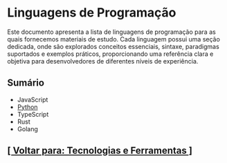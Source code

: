 # Linguagens de Programação

Este documento apresenta a lista de linguagens de programação para as quais fornecemos materiais de estudo. Cada linguagem possui uma seção dedicada, onde são explorados conceitos essenciais, sintaxe, paradigmas suportados e exemplos práticos, proporcionando uma referência clara e objetiva para desenvolvedores de diferentes níveis de experiência.

## Sumário

- JavaScript
- [Python](./2-python/python.md)
- TypeScript
- Rust
- Golang

## [[ Voltar para: Tecnologias e Ferramentas ]](../tecnologias-ferramentas.md)